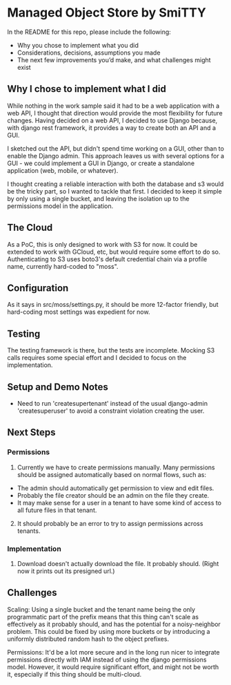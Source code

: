 # Managed Object Store by SmiTTY

In the README for this repo, please include the following:
- Why you chose to implement what you did
- Considerations, decisions, assumptions you made
- The next few improvements you’d make, and what challenges might exist

## Why I chose to implement what I did

While nothing in the work sample said it had to be a web application with a web API, I thought that direction would provide the most flexibility for future changes. Having decided on a web API, I decided to use Django because, with django rest framework, it provides a way to create both an API and a GUI.

I sketched out the API, but didn't spend time working on a GUI, other than to enable the Django admin. This approach leaves us with several options for a GUI - we could implement a GUI in Django, or create a standalone application (web, mobile, or whatever).

I thought creating a reliable interaction with both the database and s3 would be the tricky part, so I wanted to tackle that first. I decided to keep it simple by only using a single bucket, and leaving the isolation up to the permissions model in the application.


## The Cloud

As a PoC, this is only designed to work with S3 for now. It could be extended to work with GCloud, etc, but would require some effort to do so. Authenticating to S3 uses boto3's default credential chain via a profile name, currently hard-coded to "moss".


## Configuration

As it says in src/moss/settings.py, it should be more 12-factor friendly, but hard-coding most settings was expedient for now.


## Testing

The testing framework is there, but the tests are incomplete. Mocking S3 calls requires some special effort and I decided to focus on the implementation.


## Setup and Demo Notes

- Need to run 'createsupertenant' instead of the usual django-admin 'createsuperuser' to avoid a constraint violation creating the user.


## Next Steps

### Permissions
1. Currently we have to create permissions manually. Many permissions should be assigned automatically based on normal flows, such as:
  - The admin should automatically get permission to view and edit files.
  - Probably the file creator should be an admin on the file they create.
  - It may make sense for a user in a tenant to have some kind of access to all future files in that tenant.
2. It should probably be an error to try to assign permissions across tenants.

### Implementation

1. Download doesn't actually download the file. It probably should. (Right now it prints out its presigned url.)

## Challenges

Scaling: Using a single bucket and the tenant name being the only programmatic part of the prefix means that this thing can't scale as effectively as it probably should, and has the potential for a noisy-neighbor problem. This could be fixed by using more buckets or by introducing a uniformly distributed random hash to the object prefixes.

Permissions: It'd be a lot more secure and in the long run nicer to integrate permissions directly with IAM instead of using the django permissions model. However, it would require significant effort, and might not be worth it, especially if this thing should be multi-cloud.
